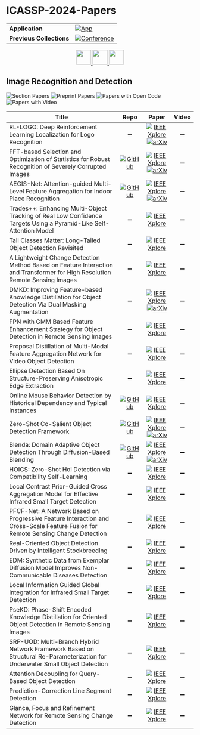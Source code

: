 # ICASSP-2024-Papers

<table>
    <tr>
        <td><strong>Application</strong></td>
        <td>
            <a href="https://huggingface.co/spaces/DmitryRyumin/NewEraAI-Papers" style="float:left;">
                <img src="https://img.shields.io/badge/🤗-NewEraAI--Papers-FFD21F.svg" alt="App" />
            </a>
        </td>
    </tr>
    <tr>
        <td><strong>Previous Collections</strong></td>
        <td>
            <a href="https://github.com/DmitryRyumin/ICASSP-2023-24-Papers/blob/main/README_2023.md">
                <img src="http://img.shields.io/badge/ICASSP-2023-0073AE.svg" alt="Conference">
            </a>
        </td>
    </tr>
</table>

<div align="center">
    <a href="https://github.com/DmitryRyumin/ICASSP-2023-24-Papers/blob/main/sections/2024/main/SLP-P21.md">
        <img src="https://cdn.jsdelivr.net/gh/DmitryRyumin/NewEraAI-Papers@main/images/left.svg" width="40" alt="" />
    </a>
    <a href="https://github.com/DmitryRyumin/ICASSP-2023-24-Papers/">
        <img src="https://cdn.jsdelivr.net/gh/DmitryRyumin/NewEraAI-Papers@main/images/home.svg" width="40" alt="" />
    </a>
    <a href="https://github.com/DmitryRyumin/ICASSP-2023-24-Papers/blob/main/sections/2024/main/SPTM-P7.md">
        <img src="https://cdn.jsdelivr.net/gh/DmitryRyumin/NewEraAI-Papers@main/images/right.svg" width="40" alt="" />
    </a>
</div>


## Image Recognition and Detection

![Section Papers](https://img.shields.io/badge/Section%20Papers-24-42BA16) ![Preprint Papers](https://img.shields.io/badge/Preprint%20Papers-6-b31b1b) ![Papers with Open Code](https://img.shields.io/badge/Papers%20with%20Open%20Code-5-1D7FBF) ![Papers with Video](https://img.shields.io/badge/Papers%20with%20Video-0-FF0000)

| **Title** | **Repo** | **Paper** | **Video** |
|-----------|:--------:|:---------:|:---------:|
| RL-LOGO: Deep Reinforcement Learning Localization for Logo Recognition | :heavy_minus_sign: | [![IEEE Xplore](https://img.shields.io/badge/IEEE-10447388-E4A42C.svg)](https://ieeexplore.ieee.org/document/10447388) <br/> [![arXiv](https://img.shields.io/badge/arXiv-2312.16792-b31b1b.svg)](https://arxiv.org/abs/2312.16792) | :heavy_minus_sign: |
| FFT-based Selection and Optimization of Statistics for Robust Recognition of Severely Corrupted Images | [![GitHub](https://img.shields.io/github/stars/SamsungLabs/FROST?style=flat)](https://github.com/SamsungLabs/FROST) | [![IEEE Xplore](https://img.shields.io/badge/IEEE-10447639-E4A42C.svg)](https://ieeexplore.ieee.org/document/10447639) <br/> [![arXiv](https://img.shields.io/badge/arXiv-2403.14335-b31b1b.svg)](https://arxiv.org/abs/2403.14335) | :heavy_minus_sign: |
| AEGIS-Net: Attention-guided Multi-Level Feature Aggregation for Indoor Place Recognition | [![GitHub](https://img.shields.io/github/stars/YuhangMing/AEGIS-Net?style=flat)](https://github.com/YuhangMing/AEGIS-Net) | [![IEEE Xplore](https://img.shields.io/badge/IEEE-10447578-E4A42C.svg)](https://ieeexplore.ieee.org/document/10447578) <br/> [![arXiv](https://img.shields.io/badge/arXiv-2312.09538-b31b1b.svg)](https://arxiv.org/abs/2312.09538) | :heavy_minus_sign: |
| Trades++: Enhancing Multi-Object Tracking of Real Low Confidence Targets Using a Pyramid-Like Self-Attention Model | :heavy_minus_sign: | [![IEEE Xplore](https://img.shields.io/badge/IEEE-10446257-E4A42C.svg)](https://ieeexplore.ieee.org/document/10446257) | :heavy_minus_sign: |
| Tail Classes Matter: Long-Tailed Object Detection Revisited | :heavy_minus_sign: | [![IEEE Xplore](https://img.shields.io/badge/IEEE-10446683-E4A42C.svg)](https://ieeexplore.ieee.org/document/10446683) | :heavy_minus_sign: |
| A Lightweight Change Detection Method Based on Feature Interaction and Transformer for High Resolution Remote Sensing Images | :heavy_minus_sign: | [![IEEE Xplore](https://img.shields.io/badge/IEEE-10447933-E4A42C.svg)](https://ieeexplore.ieee.org/document/10447933) | :heavy_minus_sign: |
| DMKD: Improving Feature-based Knowledge Distillation for Object Detection Via Dual Masking Augmentation | :heavy_minus_sign: | [![IEEE Xplore](https://img.shields.io/badge/IEEE-10446978-E4A42C.svg)](https://ieeexplore.ieee.org/document/10446978) <br/> [![arXiv](https://img.shields.io/badge/arXiv-2309.02719-b31b1b.svg)](http://arxiv.org/abs/2309.02719) | :heavy_minus_sign: |
| FPN with GMM Based Feature Enhancement Strategy for Object Detection in Remote Sensing Images | :heavy_minus_sign: | [![IEEE Xplore](https://img.shields.io/badge/IEEE-10448501-E4A42C.svg)](https://ieeexplore.ieee.org/document/10448501) | :heavy_minus_sign: |
| Proposal Distillation of Multi-Modal Feature Aggregation Network for Video Object Detection | :heavy_minus_sign: | [![IEEE Xplore](https://img.shields.io/badge/IEEE-10447826-E4A42C.svg)](https://ieeexplore.ieee.org/document/10447826) | :heavy_minus_sign: |
| Ellipse Detection Based On Structure-Preserving Anisotropic Edge Extraction | :heavy_minus_sign: | [![IEEE Xplore](https://img.shields.io/badge/IEEE-10447317-E4A42C.svg)](https://ieeexplore.ieee.org/document/10447317) | :heavy_minus_sign: |
| Online Mouse Behavior Detection by Historical Dependency and Typical Instances | [![GitHub](https://img.shields.io/github/stars/Seabook-Y/OMBD?style=flat)](https://github.com/Seabook-Y/OMBD) | [![IEEE Xplore](https://img.shields.io/badge/IEEE-10447358-E4A42C.svg)](https://ieeexplore.ieee.org/document/10447358) | :heavy_minus_sign: |
| Zero-Shot Co-Salient Object Detection Framework | [![GitHub](https://img.shields.io/github/stars/hkxiao/zs-cosod?style=flat)](https://github.com/hkxiao/zs-cosod) | [![IEEE Xplore](https://img.shields.io/badge/IEEE-10448084-E4A42C.svg)](https://ieeexplore.ieee.org/document/10448084) <br/> [![arXiv](https://img.shields.io/badge/arXiv-2309.05499-b31b1b.svg)](https://arxiv.org/abs/2309.05499) | :heavy_minus_sign: |
| Blenda: Domain Adaptive Object Detection Through Diffusion-Based Blending | [![GitHub](https://img.shields.io/github/stars/aiiu-lab/BlenDA?style=flat)](https://github.com/aiiu-lab/BlenDA) | [![IEEE Xplore](https://img.shields.io/badge/IEEE-10446537-E4A42C.svg)](https://ieeexplore.ieee.org/document/10446537) <br/> [![arXiv](https://img.shields.io/badge/arXiv-2401.09921-b31b1b.svg)](https://arxiv.org/abs/2401.09921) | :heavy_minus_sign: |
| HOICS: Zero-Shot Hoi Detection via Compatibility Self-Learning | :heavy_minus_sign: | [![IEEE Xplore](https://img.shields.io/badge/IEEE-10446999-E4A42C.svg)](https://ieeexplore.ieee.org/document/10446999) | :heavy_minus_sign: |
| Local Contrast Prior-Guided Cross Aggregation Model for Effective Infrared Small Target Detection | :heavy_minus_sign: | [![IEEE Xplore](https://img.shields.io/badge/IEEE-10446391-E4A42C.svg)](https://ieeexplore.ieee.org/document/10446391) | :heavy_minus_sign: |
| PFCF-Net: A Network Based on Progressive Feature Interaction and Cross-Scale Feature Fusion for Remote Sensing Change Detection | :heavy_minus_sign: | [![IEEE Xplore](https://img.shields.io/badge/IEEE-10448442-E4A42C.svg)](https://ieeexplore.ieee.org/document/10448442) | :heavy_minus_sign: |
| Real-Oriented Object Detection Driven by Intelligent Stockbreeding | :heavy_minus_sign: | [![IEEE Xplore](https://img.shields.io/badge/IEEE-10447961-E4A42C.svg)](https://ieeexplore.ieee.org/document/10447961) | :heavy_minus_sign: |
| EDM: Synthetic Data from Exemplar Diffusion Model Improves Non-Communicable Diseases Detection | :heavy_minus_sign: | [![IEEE Xplore](https://img.shields.io/badge/IEEE-10447799-E4A42C.svg)](https://ieeexplore.ieee.org/document/10447799) | :heavy_minus_sign: |
| Local Information Guided Global Integration for Infrared Small Target Detection | :heavy_minus_sign: | [![IEEE Xplore](https://img.shields.io/badge/IEEE-10446452-E4A42C.svg)](https://ieeexplore.ieee.org/document/10446452) | :heavy_minus_sign: |
| PseKD: Phase-Shift Encoded Knowledge Distillation for Oriented Object Detection in Remote Sensing Images | :heavy_minus_sign: | [![IEEE Xplore](https://img.shields.io/badge/IEEE-10447000-E4A42C.svg)](https://ieeexplore.ieee.org/document/10447000) | :heavy_minus_sign: |
| SRP-UOD: Multi-Branch Hybrid Network Framework Based on Structural Re-Parameterization for Underwater Small Object Detection | :heavy_minus_sign: | [![IEEE Xplore](https://img.shields.io/badge/IEEE-10446617-E4A42C.svg)](https://ieeexplore.ieee.org/document/10446617) | :heavy_minus_sign: |
| Attention Decoupling for Query-Based Object Detection | :heavy_minus_sign: | [![IEEE Xplore](https://img.shields.io/badge/IEEE-10447669-E4A42C.svg)](https://ieeexplore.ieee.org/document/10447669) | :heavy_minus_sign: |
| Prediction-Correction Line Segment Detection | :heavy_minus_sign: | [![IEEE Xplore](https://img.shields.io/badge/IEEE-10447671-E4A42C.svg)](https://ieeexplore.ieee.org/document/10447671) | :heavy_minus_sign: |
| Glance, Focus and Refinement Network for Remote Sensing Change Detection | :heavy_minus_sign: | [![IEEE Xplore](https://img.shields.io/badge/IEEE-10447998-E4A42C.svg)](https://ieeexplore.ieee.org/document/10447998) | :heavy_minus_sign: |